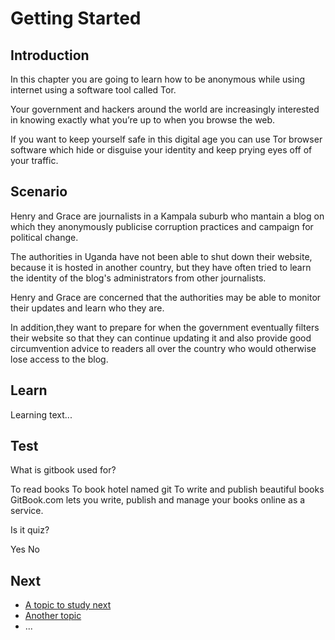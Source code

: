 # Getting Started
## Introduction
In this chapter you are going to learn how to be anonymous while using internet using a software tool called Tor.

<!--more-->

Your government and hackers around the world are increasingly interested in knowing exactly what you’re up to when you browse the web.

<!--more-->

If you want to keep yourself safe in this digital age you can use Tor browser software which hide or disguise your identity and keep prying eyes off of your traffic.


## Scenario
Henry and Grace are journalists in a Kampala suburb who mantain a blog on which they anonymously publicise corruption practices and campaign for political change. 

<!--more-->

The authorities in Uganda have not been able to shut down their website, because it is hosted in another country, but they have often tried to learn the identity of the blog's administrators from other journalists.

<!--more-->

Henry and Grace are concerned that the authorities may be able to monitor their updates and learn who they are.

<!--more-->

In addition,they want to prepare for when the government eventually filters their website so that they can continue updating it and also provide good circumvention advice to readers all over the country who would otherwise lose access to the blog.


## Learn
Learning text...

## Test
<quiz name="Gitbook Quiz">
    <question multiple>
        <p>What is gitbook used for?</p>
        <answer correct>To read books</answer>
        <answer>To book hotel named git</answer>
        <answer correct>To write and publish beautiful books</answer>
        <explanation>GitBook.com lets you write, publish and manage your books online as a service.</explanation>
    </question>
    <question>
        <p>Is it quiz?</p>
        <answer correct>Yes</answer>
        <answer>No</answer>
    </question>
</quiz>

## Next
 * [A topic to study next](en/topics/_topic/_unit/index.md)
 * [Another topic](en/topics/_topic/_unit/index.md)
 * ...

